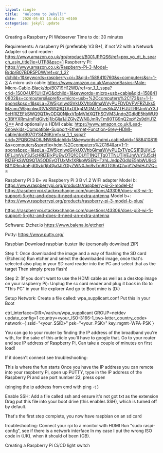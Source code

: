 ```yaml
---
layout: single
title:  "Welcome to Jekyll!"
date:   2020-05-03 13:44:23 +0100
categories: jekyll update
---
```


Creating a Raspberry Pi Webserver
Time to do: 30 minutes

Requirements:
A raspberry Pi (preferably V3 B+), if not V2 with a Network Adapter
sd card reader:
https://www.amazon.co.uk/gp/product/B001JPPQS6/ref=ppx_yo_dt_b_search_asin_title?ie=UTF8&psc=1
Raspberry Pi: 
https://www.amazon.co.uk/Raspberry-Pi-3-Model-B/dp/B07BDR5PDW/ref=sr_1_3?dchild=1&keywords=raspberry+pi+3&qid=1588410760&s=computers&sr=1-3
A micro usb cable:
https://www.amazon.co.uk/AmazonBasics-Male-Micro-Cable-Black/dp/B0719H12WD/ref=sr_1_1_sspa?crid=1S0O4UP1UH3VO&dchild=1&keywords=micro+usb+cable&qid=1588410802&s=computers&sprefix=micro+usb+%2Ccomputers%2C173&sr=1-1-spons&psc=1&spLa=ZW5jcnlwdGVkUXVhbGlmaWVyPUFDVDVFVFRZUks5MzcmZW5jcnlwdGVkSWQ9QTAxODg4MDMzN1cwSjk4VTFUUTRRJmVuY3J5cHRlZEFkSWQ9QTAyODQ0NjkxV1pMVldXQThSOVM3JndpZGdldE5hbWU9c3BfYXRmJmFjdGlvbj1jbGlja1JlZGlyZWN0JmRvTm90TG9nQ2xpY2s9dHJ1ZQ==
And optionally a HDMI cable:
https://www.amazon.co.uk/Lead-Snowkids-Compatible-Support-Ethernet-Function-Grey-HDMI-cable/dp/B07GYS426K/ref=sr_1_1_sspa?crid=2PQBC94O6JNW8&dchild=1&keywords=hdmi+cable&qid=1588410819&s=computers&sprefix=hdmi%2Ccomputers%2C164&sr=1-1-spons&psc=1&spLa=ZW5jcnlwdGVkUXVhbGlmaWVyPUExTVpCS1FBUjVLSDFLJmVuY3J5cHRlZElkPUEwOTQ1ODU1T1NQTTg0TTNUTjVEJmVuY3J5cHRlZEFkSWQ9QTA5ODEyOTUxMk1XRkpWSENHTzhLJndpZGdldE5hbWU9c3BfYXRmJmFjdGlvbj1jbGlja1JlZGlyZWN0JmRvTm90TG9nQ2xpY2s9dHJ1ZQ==

Raspberry Pi 3 B+ vs Raspberry Pi 3 B v1.2
WIFI adapter
Model b:
https://www.raspberrypi.org/products/raspberry-pi-3-model-b/
https://raspberrypi.stackexchange.com/questions/43306/does-pi3-wi-fi-support-5-ghz-and-does-it-need-an-extra-antenna
Model b+:
https://www.raspberrypi.org/products/raspberry-pi-3-model-b-plus/

https://raspberrypi.stackexchange.com/questions/43306/does-pi3-wi-fi-support-5-ghz-and-does-it-need-an-extra-antenna

Software:
Etcher.io
https://www.balena.io/etcher/

Putty:
https://www.putty.org/

Raspbian
Download raspbian buster lite
(personally download ZIP)

Step 1:
Once downloaded the image and a way of flashing the SD card (Etcher.io)
Run etcher and select the downloaded image, once that's selected also plug in your SD card reader into the PC and select that as the target
Then simply press flash!

Step 2: (If you don't want to use the HDMI cable as well as a desktop image on your raspberry Pi): 
Unplug the sc card reader and plug it back in
Go to "This PC" in your file explorer
And go to Boot mine is (D:)

Setup Network:
Create a file called: wpa_supplicant.conf
Put this in your Boot

ctrl_interface=DIR=/var/run/wpa_supplicant GROUP=netdev
update_config=1
country=«your_ISO-3166-1_two-letter_country_code»
network={
     ssid="«your_SSID»"
     psk="«your_PSK»"
     key_mgmt=WPA-PSK
}

You can go to your router by finding the IP address of the broadband you're with, for the sake of this article you'll have to google that. 
Go to your router and see IP address of Raspberry Pi, 
Can take a couple of minutes on first load!

If it doesn't connect see troubleshooting:

This is where the fun starts
Once you have the IP address you can remote into your raspberry Pi, open up PUTTY, type in the IP address of the Raspberry Pi and use port number 22, press open

(pinging the ip address from cmd with ping -t <IP address>)


Enable SSH:
Add a file called ssh and ensure it's not got txt as the extension
Drag put this file into your boot drive (this enables SSH), which is turned off by default.


That's the first step complete, you now have raspbian on an sd card 

troubleshooting: Connect your rpi to a monitor with HDMI
Run "sudo raspi-config", see if there is a network interface
In my case I put the wrong ISO code in (UK), when it should of been (GB).




Creating a Raspberry Pi Ci/CD light switch

<section id="disqus_thread"></section>